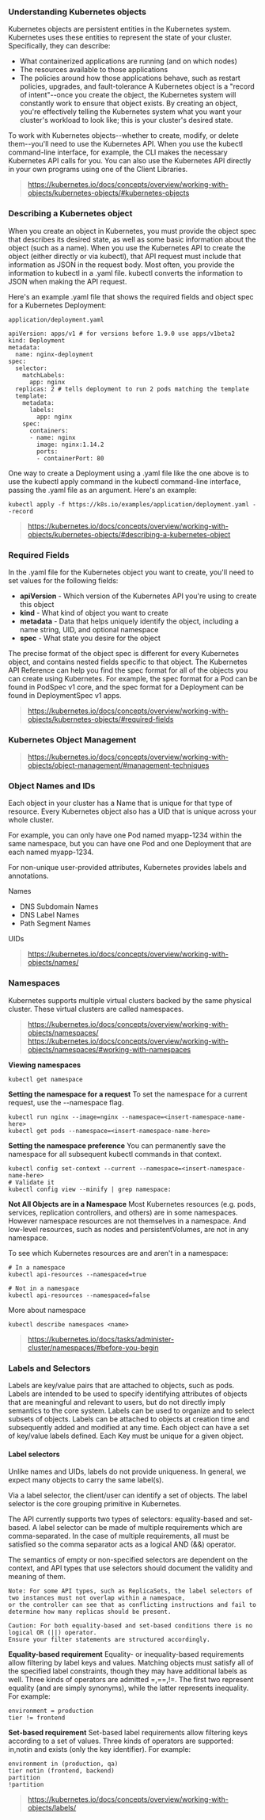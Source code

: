 ### Understanding Kubernetes objects
Kubernetes objects are persistent entities in the Kubernetes system. Kubernetes uses these entities to represent the state of your cluster. Specifically, they can describe:

- What containerized applications are running (and on which nodes)
- The resources available to those applications
- The policies around how those applications behave, such as restart policies, upgrades, and fault-tolerance
A Kubernetes object is a "record of intent"--once you create the object, the Kubernetes system will constantly work to ensure that object exists. By creating an object, you're effectively telling the Kubernetes system what you want your cluster's workload to look like; this is your cluster's desired state.

To work with Kubernetes objects--whether to create, modify, or delete them--you'll need to use the Kubernetes API. When you use the kubectl command-line interface, for example, the CLI makes the necessary Kubernetes API calls for you. You can also use the Kubernetes API directly in your own programs using one of the Client Libraries.

> https://kubernetes.io/docs/concepts/overview/working-with-objects/kubernetes-objects/#kubernetes-objects

### Describing a Kubernetes object
When you create an object in Kubernetes, you must provide the object spec that describes its desired state, as well as some basic information about the object (such as a name). When you use the Kubernetes API to create the object (either directly or via kubectl), that API request must include that information as JSON in the request body. Most often, you provide the information to kubectl in a .yaml file. kubectl converts the information to JSON when making the API request.

Here's an example .yaml file that shows the required fields and object spec for a Kubernetes Deployment:

```
application/deployment.yaml 

apiVersion: apps/v1 # for versions before 1.9.0 use apps/v1beta2
kind: Deployment
metadata:
  name: nginx-deployment
spec:
  selector:
    matchLabels:
      app: nginx
  replicas: 2 # tells deployment to run 2 pods matching the template
  template:
    metadata:
      labels:
        app: nginx
    spec:
      containers:
      - name: nginx
        image: nginx:1.14.2
        ports:
        - containerPort: 80
```

One way to create a Deployment using a .yaml file like the one above is to use the kubectl apply command in the kubectl command-line interface, passing the .yaml file as an argument. Here's an example:

```
kubectl apply -f https://k8s.io/examples/application/deployment.yaml --record
```

> https://kubernetes.io/docs/concepts/overview/working-with-objects/kubernetes-objects/#describing-a-kubernetes-object

### Required Fields
In the .yaml file for the Kubernetes object you want to create, you'll need to set values for the following fields:

- **apiVersion** - Which version of the Kubernetes API you're using to create this object
- **kind** - What kind of object you want to create
- **metadata** - Data that helps uniquely identify the object, including a name string, UID, and optional namespace
- **spec** - What state you desire for the object

The precise format of the object spec is different for every Kubernetes object, and contains nested fields specific to that object. The Kubernetes API Reference can help you find the spec format for all of the objects you can create using Kubernetes. For example, the spec format for a Pod can be found in PodSpec v1 core, and the spec format for a Deployment can be found in DeploymentSpec v1 apps.

> https://kubernetes.io/docs/concepts/overview/working-with-objects/kubernetes-objects/#required-fields

### Kubernetes Object Management

> https://kubernetes.io/docs/concepts/overview/working-with-objects/object-management/#management-techniques

### Object Names and IDs
Each object in your cluster has a Name that is unique for that type of resource. Every Kubernetes object also has a UID that is unique across your whole cluster.

For example, you can only have one Pod named myapp-1234 within the same namespace, but you can have one Pod and one Deployment that are each named myapp-1234.

For non-unique user-provided attributes, Kubernetes provides labels and annotations.

Names
- DNS Subdomain Names
- DNS Label Names
- Path Segment Names

UIDs

> https://kubernetes.io/docs/concepts/overview/working-with-objects/names/

### Namespaces
Kubernetes supports multiple virtual clusters backed by the same physical cluster. These virtual clusters are called namespaces.

> https://kubernetes.io/docs/concepts/overview/working-with-objects/namespaces/
> https://kubernetes.io/docs/concepts/overview/working-with-objects/namespaces/#working-with-namespaces

**Viewing namespaces**
```
kubectl get namespace
```
**Setting the namespace for a request**
To set the namespace for a current request, use the --namespace flag.
```
kubectl run nginx --image=nginx --namespace=<insert-namespace-name-here>
kubectl get pods --namespace=<insert-namespace-name-here>
```
**Setting the namespace preference**
You can permanently save the namespace for all subsequent kubectl commands in that context.
```
kubectl config set-context --current --namespace=<insert-namespace-name-here>
# Validate it
kubectl config view --minify | grep namespace:
```

**Not All Objects are in a Namespace**
Most Kubernetes resources (e.g. pods, services, replication controllers, and others) are in some namespaces. However namespace resources are not themselves in a namespace. And low-level resources, such as nodes and persistentVolumes, are not in any namespace.

To see which Kubernetes resources are and aren't in a namespace:
```
# In a namespace
kubectl api-resources --namespaced=true

# Not in a namespace
kubectl api-resources --namespaced=false
```

More about namespace
```
kubectl describe namespaces <name>
```
> https://kubernetes.io/docs/tasks/administer-cluster/namespaces/#before-you-begin

### Labels and Selectors
Labels are key/value pairs that are attached to objects, such as pods. Labels are intended to be used to specify identifying attributes of objects that are meaningful and relevant to users, but do not directly imply semantics to the core system. Labels can be used to organize and to select subsets of objects. Labels can be attached to objects at creation time and subsequently added and modified at any time. Each object can have a set of key/value labels defined. Each Key must be unique for a given object.

#### Label selectors
Unlike names and UIDs, labels do not provide uniqueness. In general, we expect many objects to carry the same label(s).

Via a label selector, the client/user can identify a set of objects. The label selector is the core grouping primitive in Kubernetes.

The API currently supports two types of selectors: equality-based and set-based. A label selector can be made of multiple requirements which are comma-separated. In the case of multiple requirements, all must be satisfied so the comma separator acts as a logical AND (&&) operator.

The semantics of empty or non-specified selectors are dependent on the context, and API types that use selectors should document the validity and meaning of them.

```
Note: For some API types, such as ReplicaSets, the label selectors of two instances must not overlap within a namespace, 
or the controller can see that as conflicting instructions and fail to determine how many replicas should be present.
```

```
Caution: For both equality-based and set-based conditions there is no logical OR (||) operator. 
Ensure your filter statements are structured accordingly.
```

**Equality-based requirement**
Equality- or inequality-based requirements allow filtering by label keys and values. Matching objects must satisfy all of the specified label constraints, though they may have additional labels as well. Three kinds of operators are admitted =,==,!=. The first two represent equality (and are simply synonyms), while the latter represents inequality. For example:

```
environment = production
tier != frontend
```

**Set-based requirement**
Set-based label requirements allow filtering keys according to a set of values. Three kinds of operators are supported: in,notin and exists (only the key identifier). For example:

```
environment in (production, qa)
tier notin (frontend, backend)
partition
!partition
```
> https://kubernetes.io/docs/concepts/overview/working-with-objects/labels/

